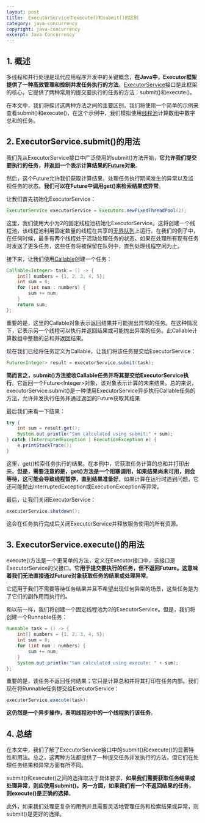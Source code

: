 ```yaml
---
layout: post
title:  ExecutorService中execute()和submit()的区别
category: java-concurrency
copyright: java-concurrency
excerpt: Java Concurrency
---
```


##  1. 概述

多线程和并行处理是现代应用程序开发中的关键概念，**在Java中，Executor框架提供了一种高效管理和控制并发任务执行的方法**。[ExecutorService](https://www.baeldung.com/java-executor-service-tutorial)接口是此框架的核心，它提供了两种常用的提交要执行的任务的方法：submit()和execute()。

在本文中，我们将探讨这两种方法之间的主要区别。我们将使用一个简单的示例来查看submit()和execute()，在这个示例中，我们模拟使用[线程池](https://www.baeldung.com/thread-pool-java-and-guava)计算数组中数字总和的任务。

## 2. ExecutorService.submit()的用法 

我们先从ExecutorService接口中广泛使用的submit()方法开始，**它允许我们提交要执行的任务，并返回一个表示计算结果的[Future](https://www.baeldung.com/java-future)对象**。

然后，这个Future允许我们获取计算结果、处理任务执行期间发生的异常以及监视任务的状态。**我们可以在Future中调用get()来检索结果或异常**。

让我们首先初始化ExecutorService：

```java
ExecutorService executorService = Executors.newFixedThreadPool(2);
```

这里，我们使用大小为2的固定线程池初始化ExecutorService。这将创建一个线程池，该线程池利用固定数量的线程在共享的[无界队列](https://www.baeldung.com/java-blocking-queue)上运行。在我们的例子中，在任何时候，最多有两个线程处于活动处理任务的状态。如果在处理所有现有任务时发送了更多任务，这些任务将被保留在队列中，直到处理线程空闲为止。

接下来，让我们使用[Callable](https://www.baeldung.com/java-runnable-callable)创建一个任务：

```java
Callable<Integer> task = () -> {
    int[] numbers = {1, 2, 3, 4, 5};
    int sum = 0;
    for (int num : numbers) {
        sum += num;
    }
    return sum;
};
```

重要的是，这里的Callable对象表示返回结果并可能抛出异常的任务。在这种情况下，它表示另一个线程可以执行并返回结果或可能抛出异常的任务。此Callable计算数组中整数的总和并返回结果。

现在我们已经将任务定义为Callable，让我们将该任务提交给ExecutorService：

```java
Future<Integer> result = executorService.submit(task);
```

**简而言之，submit()方法接收Callable任务并将其提交给ExecutorService执行**。它返回一个Future<Integer\>对象，该对象表示计算的未来结果。总的来说，executorService.submit()是一种使用ExecutorService异步执行Callable任务的方法，允许并发执行任务并通过返回的Future获取其结果

最后我们来看一下结果：

```java
try {
    int sum = result.get();
    System.out.println("Sum calculated using submit:" + sum);
} catch (InterruptedException | ExecutionException e) {
    e.printStackTrace();
}
```

这里，get()检索任务执行的结果。在本例中，它获取任务计算的总和并打印出来。**但是，需要注意的是，get()方法是一个阻塞调用，如果结果尚未可用，则会等待，这可能会导致线程暂停，直到结果准备好**。如果计算在运行时遇到问题，它还可能抛出InterruptedException或ExecutionException等异常。

最后，让我们关闭ExecutorService：

```java
executorService.shutdown();
```

这会在任务执行完成后关闭ExecutorService并释放服务使用的所有资源。

## 3. ExecutorService.execute()的用法 

execute()方法是一个更简单的方法，定义在Executor接口中，该接口是ExecutorService的父接口。**它用于提交要执行的任务，但不返回Future。这意味着我们无法直接通过Future对象获取任务的结果或处理异常**。

它适用于我们不需要等待任务结果并且不希望出现任何异常的场景，这些任务是为了它们的副作用而执行的。

和以前一样，我们将创建一个固定线程池为2的ExecutorService。但是，我们将创建一个Runnable任务：

```java
Runnable task = () -> {
    int[] numbers = {1, 2, 3, 4, 5};
    int sum = 0;
    for (int num : numbers) {
        sum += num;
    }
    System.out.println("Sum calculated using execute: " + sum);
};
```

重要的是，该任务不返回任何结果；它只是计算总和并将其打印在任务内部。我们现在将Runnable任务提交给ExecutorService：

```java
executorService.execute(task);
```

**这仍然是一个异步操作，表明线程池中的一个线程执行该任务**。

## 4. 总结

在本文中，我们了解了ExecutorService接口中的submit()和execute()的显著特性和用法。总之，这两种方法都提供了一种提交任务并发执行的方法，但它们在处理任务结果和异常方面有所不同。

submit()和execute()之间的选择取决于具体要求，**如果我们需要获取任务结果或处理异常，则应使用submit()。另一方面，如果我们有一个不返回结果的任务，则execute()是正确的选择**。

此外，如果我们处理更复杂的用例并且需要灵活地管理任务和检索结果或异常，则submit()是更好的选择。
